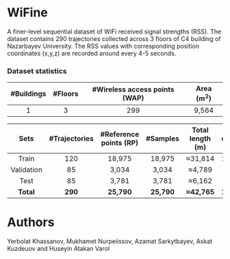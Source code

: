 # WiFine
A finer-level sequential dataset of WiFi received signal strengths (RSS).
The dataset contains 290 trajectories collected across 3 floors of C4 building of Nazarbayev University.
The RSS values with corresponding position coordinates (x,y,z) are recorded around every 4-5 seconds.

### Dataset statistics
| #Buildings  | #Floors   | #Wireless access points (WAP) | Area (m<sup>2</sup>)
|:-----------:|:---------:|:-----------------------------:|:--------:
| 1           | 3         | 299                           |9,564

| Sets      |#Trajectories  |#Reference points (RP)   |#Samples   |Total length (m) | Total duration (s)
|:---------:|:-------------:|:-----------------------:|:---------:|:---------------:|:---------:
|Train      |120            |18,975                   |18,975     |≈31,814          |112,321
|Validation |85             |3,034                    |3,034      |≈4,789           |17,280
|Test       |85             |3,781                    |3,781      |≈6,162           |22,116
|**Total**  |**290**        |**25,790**               |**25,790** |**≈42,765**      |**151,717**

# Authors
Yerbolat Khassanov, Mukhamet Nurpeiissov, Azamat Sarkytbayev, Askat Kuzdeuov and Huseyin Atakan Varol
